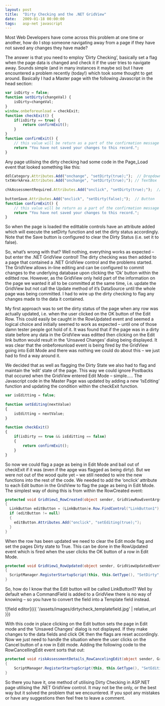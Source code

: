 ```yaml
---
layout: post
title:  "Dirty Checking and the .NET GridView"
date:   2009-01-18 00:00:00
tags:   asp-net javascript
---
```

Most Web Developers have come across this problem at one time or another, how do I stop someone navigating away from a page if they have not saved any changes they have made?
<!--more-->
The answer is that you need to employ ‘Dirty Checking’, basically set a flag when the page data is changed and check it if the user tries to navigate away. Sounds simple (and in many instances it maybe so) but I have encountered a problem recently (today!) which took some thought to get around. Basically I had a Master page with the following Javascript in the head section:

```javascript
var isDirty = false; 
function setDirty(changeVal) { 
    isDirty=changeVal; 
} 
window.onbeforeunload = checkExit; 
function checkExit() { 
    if(isDirty == true) {
        return confirmExit(); 
    } 
} 
function confirmExit() {
    // this value will be return as a part of the confirmation message 
    return "You have not saved your changes to this record."; 
}
```

Any page utilising the dirty checking had some code in the Page_Load event that looked something like this:
```javascript
ddlCategory.Attributes.Add("onchange", "setDirty(true);");  // Dropdown List
txtWorkArea.Attributes.Add("onchange", "setDirty(true);"); // TextBox
 
chkAssessmentRequired.Attributes.Add("onclick", "setDirty(true);");  // Checkbox
 
buttonSave.Attributes.Add("onclick", "setDirty(false);");  // Button
function confirmExit() {
    // this value will be return as a part of the confirmation message 
    return "You have not saved your changes to this record."; 
}
```
So when the page is loaded the edittable controls have an attribute added which will execute the setDirty function and set the dirty status accordingly. Note that the Save button is configured to clear the Dirty Status (i.e. set it to false).

So, what’s wrong with that? Well nothing, everything works as expected – but enter the .NET GridView control! The dirty checking was then added to a page that contained a .NET GridView control and the problems started. The GridView allows in-line editing and can be configured to commit changes to the underlying database upon clicking the ‘Ok’ button within the editted row. However, as the GridView only held part of the information on the page we wanted it all to be committed at the same time, i.e. update the GridView but not call the Update method of it’s DataSource until the whole page was being committed. I had to wire up the dirty checking to flag any changes made to the data it contained.

My first approach was to set the dirty status of the page when any row was actually updated, i.e. when the user clicked on the OK button of the Edit Row. This could easily be caught in the RowUpdated event and seemed a logical choice and initially seemed to work as expected – until one of those damn tester people got hold of it. It was found that if the page was in a dirty state before any data in the GridView was editted then clicking on the Edit link button would result in the ‘Unsaved Changes’ dialog being displayed. It was clear that the onbeforeunload event is being fired by the GridView going into Edit Mode and there was nothing we could do about this – we just had to find a way around it.

We decided that as well as flagging the Dirty State we also had to flag and maintain the ‘edit’ state of the page. This way we could ignore Postbacks that occured when the GridView entered Edit Mode – simple….. The Javascript code in the Master Page was updated by adding a new ‘IsEditing’ function and updating the condition within the checkExit function.
```javascript
var isEditting = false;
 
function setEditing(nextValue)
{
    isEditting = nextValue;
}
 
function checkExit()
{
    if(isDirty == true && isEditting == false)
    {
        return confirmExit();
    }
}
```
So now we could flag a page as being in Edit Mode and bail out of checkExit if it was (even if the apge was flagged as being dirty). But we were not out of the wood quite yet – we still needed to wire the new functions into the rest of the code. We needed to add the ‘onclick’ attribute to each Edit button in the GridView to flag the page as being in Edit Mode. The simplest way of doing this is from within the RowCreated event:
```csharp
protected void GridView1_RowCreated(object sender, GridViewRowEventArgs e)
{
  LinkButton editButton = (LinkButton)e.Row.FindControl("LinkButton1");
  if (editButton != null)
  {
    editButton.Attributes.Add("onclick", "setEditing(true);");
  }
}
```
When the row has been updated we need to clear the Edit mode flag and set the pages Dirty state to True. This can be done in the RowUpdated event which is fired when the user clicks the OK button of a row in Edit Mode.
```csharp
protected void GridView1_RowUpdated(object sender, GridViewUpdatedEventArgs e)
{
  ScriptManager.RegisterStartupScript(this, this.GetType(), "SetDirty", "setDirty(true);setEditing(false);", true);
}
```
So, how do I know that the Edit button will be called LinkButton1? Well by default when a CommandField is added to a GridView there is no way of knowing – so you have to convert the field into a Template field instead.

![field editor]({{ '/assets/images/dirtycheck_templatefield.jpg' | relative_url }})

With this code in place clicking on the Edit button sets the page in Edit mode and the ‘Unsaved Changes’ dialog is not displayed. If they make changes to the data fields and click OK then the flags are reset accordingly. Now we just need to handle the situation where the user clicks on the Cancel button of a row in Edit mode. Adding the following code to the RowCancellingEdit event sorts that out:
```csharp
protected void riskAssessmentDetails_RowCancelingEdit(object sender, GridViewCancelEditEventArgs e)
{
    ScriptManager.RegisterStartupScript(this, this.GetType(), "SetEditing", "setEditing(false);", true;
}
```
So there you have it, one method of utilising Dirty Checking in ASP.NET page utilising the .NET GridView control. It may not be the only, or the best way but it solved the problem that we encountered. If you spot any mistakes or have any suggestions then feel free to leave a comment.